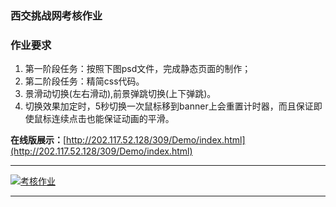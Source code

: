 ### 西交挑战网考核作业 ###
### 作业要求 ###
1. 第一阶段任务：按照下图psd文件，完成静态页面的制作；
2. 第二阶段任务：精简css代码。
3. 景滑动切换(左右滑动),前景弹跳切换(上下弹跳)。
4. 切换效果加定时，5秒切换一次鼠标移到banner上会重置计时器，而且保证即使鼠标连续点击也能保证动画的平滑。





**在线版展示：**[http://202.117.52.128/309/Demo/index.html](http://202.117.52.128/309/Demo/index.html)

----------

[![考核作业](http://i.imgur.com/2M31SXQ.png)](http://202.117.52.128/309/Demo/index.html)

----------
